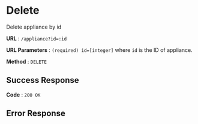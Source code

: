 # Delete #

Delete appliance by id

**URL** : `/appliance?id=:id`

**URL Parameters** : `(required) id=[integer]` where `id` is the ID of appliance.

**Method** : `DELETE`

## Success Response

**Code** : `200 OK`

## Error Response